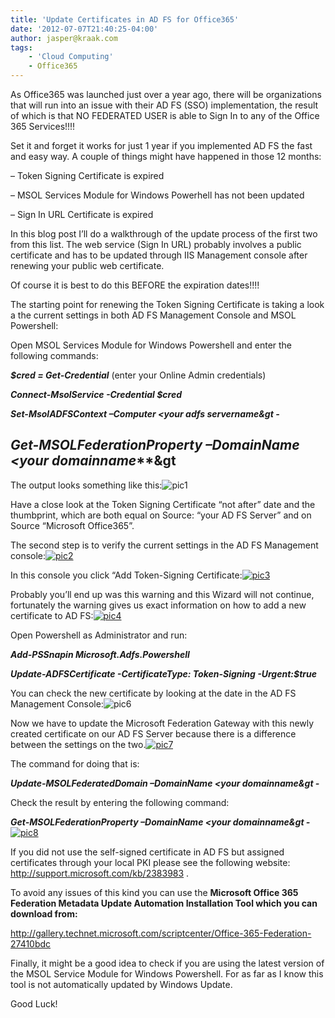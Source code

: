 ```yaml
---
title: 'Update Certificates in AD FS for Office365'
date: '2012-07-07T21:40:25-04:00'
author: jasper@kraak.com
tags:
    - 'Cloud Computing'
    - Office365
---
```


As Office365 was launched just over a year ago, there will be organizations that will run into an issue with their AD FS (SSO) implementation, the result of which is that NO FEDERATED USER is able to Sign In to any of the Office 365 Services!!!!

Set it and forget it works for just 1 year if you implemented AD FS the fast and easy way. A couple of things might have happened in those 12 months:

– Token Signing Certificate is expired

– MSOL Services Module for Windows Powerhell has not been updated

– Sign In URL Certificate is expired

In this blog post I’ll do a walkthrough of the update process of the first two from this list. The web service (Sign In URL) probably involves a public certificate and has to be updated through IIS Management console after renewing your public web certificate.

Of course it is best to do this BEFORE the expiration dates!!!!

The starting point for renewing the Token Signing Certificate is taking a look a the current settings in both AD FS Management Console and MSOL Powershell:

Open MSOL Services Module for Windows Powershell and enter the following commands:

***$cred = Get-Credential*** (enter your Online Admin credentials)

***Connect-MsolService -Credential $cred***

***Set-MsolADFSContext –Computer &lt;your adfs servername&gt
-***

***Get-MSOLFederationProperty –DomainNam**e &lt;your domainname***&gt
-

The output looks something like this:![pic1](http://www.kraak.com/wp-content/uploads/2012/07/pic1-150x150.png)

Have a close look at the Token Signing Certificate “not after” date and the thumbprint, which are both equal on Source: “your AD FS Server” and on Source “Microsoft Office365”.

The second step is to verify the current settings in the AD FS Management console:[![pic2](http://www.kraak.com/wp-content/uploads/2012/07/pic2-150x150.png)](http://www.kraak.com/wp-content/uploads/2012/07/pic2.png)

In this console you click “Add Token-Signing Certificate:[![pic3](http://www.kraak.com/wp-content/uploads/2012/07/pic3-150x150.png)](http://www.kraak.com/wp-content/uploads/2012/07/pic3.png)

Probably you’ll end up was this warning and this Wizard will not continue, fortunately the warning gives us exact information on how to add a new certificate to AD FS:[![pic4](http://www.kraak.com/wp-content/uploads/2012/07/pic4-150x140.png)](http://www.kraak.com/wp-content/uploads/2012/07/pic4.png)

Open Powershell as Administrator and run:

***Add-PSSnapin Microsoft.Adfs.Powershell***

***Update-ADFSCertificate -CertificateType: Token-Signing -Urgent:$true***

You can check the new certificate by looking at the date in the AD FS Management Console:![pic6](http://www.kraak.com/wp-content/uploads/2012/07/pic6-150x127.png)

Now we have to update the Microsoft Federation Gateway with this newly created certificate on our AD FS Server because there is a difference between the settings on the two.[![pic7](http://www.kraak.com/wp-content/uploads/2012/07/pic7-150x150.png)](http://www.kraak.com/wp-content/uploads/2012/07/pic7.png)

The command for doing that is:

***Update-MSOLFederatedDomain –DomainName &lt;your domainname&gt
-***

Check the result by entering the following command:

***Get-MSOLFederationProperty –DomainName &lt;your domainname&gt
-***[![pic8](http://www.kraak.com/wp-content/uploads/2012/07/pic8-150x150.png)](http://www.kraak.com/wp-content/uploads/2012/07/pic8.png)

If you did not use the self-signed certificate in AD FS but assigned certificates through your local PKI please see the following website: <http://support.microsoft.com/kb/2383983> .

To avoid any issues of this kind you can use the **Microsoft Office 365 Federation Metadata Update Automation Installation Tool which you can download from:**

<http://gallery.technet.microsoft.com/scriptcenter/Office-365-Federation-27410bdc>

Finally, it might be a good idea to check if you are using the latest version of the MSOL Service Module for Windows Powershell. For as far as I know this tool is not automatically updated by Windows Update.

Good Luck!
